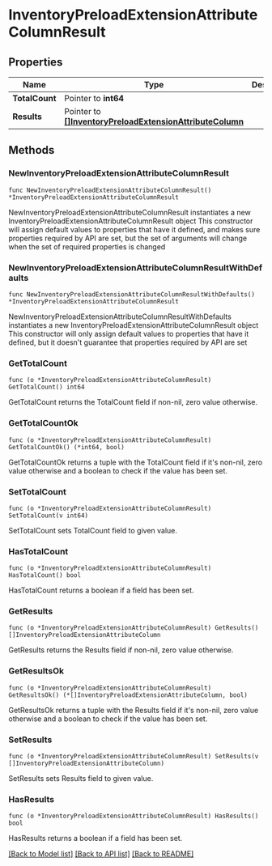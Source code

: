 # InventoryPreloadExtensionAttributeColumnResult

## Properties

Name | Type | Description | Notes
------------ | ------------- | ------------- | -------------
**TotalCount** | Pointer to **int64** |  | [optional] 
**Results** | Pointer to [**[]InventoryPreloadExtensionAttributeColumn**](InventoryPreloadExtensionAttributeColumn.md) |  | [optional] 

## Methods

### NewInventoryPreloadExtensionAttributeColumnResult

`func NewInventoryPreloadExtensionAttributeColumnResult() *InventoryPreloadExtensionAttributeColumnResult`

NewInventoryPreloadExtensionAttributeColumnResult instantiates a new InventoryPreloadExtensionAttributeColumnResult object
This constructor will assign default values to properties that have it defined,
and makes sure properties required by API are set, but the set of arguments
will change when the set of required properties is changed

### NewInventoryPreloadExtensionAttributeColumnResultWithDefaults

`func NewInventoryPreloadExtensionAttributeColumnResultWithDefaults() *InventoryPreloadExtensionAttributeColumnResult`

NewInventoryPreloadExtensionAttributeColumnResultWithDefaults instantiates a new InventoryPreloadExtensionAttributeColumnResult object
This constructor will only assign default values to properties that have it defined,
but it doesn't guarantee that properties required by API are set

### GetTotalCount

`func (o *InventoryPreloadExtensionAttributeColumnResult) GetTotalCount() int64`

GetTotalCount returns the TotalCount field if non-nil, zero value otherwise.

### GetTotalCountOk

`func (o *InventoryPreloadExtensionAttributeColumnResult) GetTotalCountOk() (*int64, bool)`

GetTotalCountOk returns a tuple with the TotalCount field if it's non-nil, zero value otherwise
and a boolean to check if the value has been set.

### SetTotalCount

`func (o *InventoryPreloadExtensionAttributeColumnResult) SetTotalCount(v int64)`

SetTotalCount sets TotalCount field to given value.

### HasTotalCount

`func (o *InventoryPreloadExtensionAttributeColumnResult) HasTotalCount() bool`

HasTotalCount returns a boolean if a field has been set.

### GetResults

`func (o *InventoryPreloadExtensionAttributeColumnResult) GetResults() []InventoryPreloadExtensionAttributeColumn`

GetResults returns the Results field if non-nil, zero value otherwise.

### GetResultsOk

`func (o *InventoryPreloadExtensionAttributeColumnResult) GetResultsOk() (*[]InventoryPreloadExtensionAttributeColumn, bool)`

GetResultsOk returns a tuple with the Results field if it's non-nil, zero value otherwise
and a boolean to check if the value has been set.

### SetResults

`func (o *InventoryPreloadExtensionAttributeColumnResult) SetResults(v []InventoryPreloadExtensionAttributeColumn)`

SetResults sets Results field to given value.

### HasResults

`func (o *InventoryPreloadExtensionAttributeColumnResult) HasResults() bool`

HasResults returns a boolean if a field has been set.


[[Back to Model list]](../README.md#documentation-for-models) [[Back to API list]](../README.md#documentation-for-api-endpoints) [[Back to README]](../README.md)


